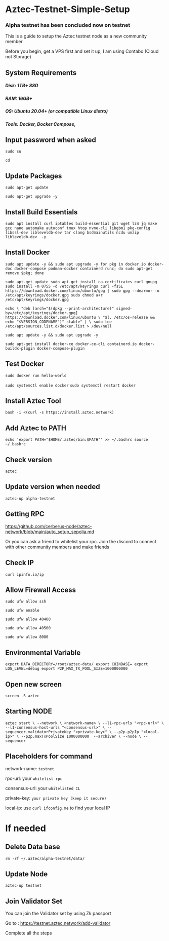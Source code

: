 # Aztec-Testnet-Simple-Setup

### Alpha testnet has been concluded now on testnet
This is a guide to setup the Aztec testnet node as a new community member

Before you begin, get a VPS first and set it up, I am using Contabo (Cloud not Storage)

## System Requirements

##### Disk: 1TB+ SSD

##### RAM: 16GB+

##### OS: Ubuntu 20.04+ (or compatible Linux distro)

##### Tools: Docker, Docker Compose, 


## Input password when asked

`sudo su`

`cd`

## Update Packages

``sudo apt-get update``

``sudo apt-get upgrade -y``

## Install Build Essentials

`sudo apt install curl iptables build-essential git wget lz4 jq make gcc nano automake autoconf tmux htop nvme-cli libgbm1 pkg-config libssl-dev libleveldb-dev tar clang bsdmainutils ncdu unzip libleveldb-dev  -y`

## Install Docker

`sudo apt update -y && sudo apt upgrade -y
for pkg in docker.io docker-doc docker-compose podman-docker containerd runc; do sudo apt-get remove $pkg; done`

`sudo apt-get update
sudo apt-get install ca-certificates curl gnupg
sudo install -m 0755 -d /etc/apt/keyrings
curl -fsSL https://download.docker.com/linux/ubuntu/gpg | sudo gpg --dearmor -o /etc/apt/keyrings/docker.gpg
sudo chmod a+r /etc/apt/keyrings/docker.gpg`

`echo \
  "deb [arch="$(dpkg --print-architecture)" signed-by=/etc/apt/keyrings/docker.gpg] https://download.docker.com/linux/ubuntu \
  "$(. /etc/os-release && echo "$VERSION_CODENAME")" stable" | \
  sudo tee /etc/apt/sources.list.d/docker.list > /dev/null`

`sudo apt update -y && sudo apt upgrade -y`

`sudo apt-get install docker-ce docker-ce-cli containerd.io docker-buildx-plugin docker-compose-plugin`

## Test Docker

`sudo docker run hello-world`

`sudo systemctl enable docker`
`sudo systemctl restart docker`

## Install Aztec Tool

`bash -i <(curl -s https://install.aztec.network)`

## Add Aztec to PATH

`echo 'export PATH="$HOME/.aztec/bin:$PATH"' >> ~/.bashrc
source ~/.bashrc`


## Check version

`aztec`

## Update version when needed

`aztec-up alpha-testnet`

## Getting RPC

https://github.com/cerberus-node/aztec-network/blob/main/auto_setup_sepolia.md

Or you can ask a friend to whitelist your rpc. Join the discord to connect with other community members and make friends

## Check IP

`curl ipinfo.io/ip`

## Allow Firewall Access

`sudo ufw allow ssh`

`sudo ufw enable`


`sudo ufw allow 40400`

`sudo ufw allow 40500`

`sudo ufw allow 8080`

## Environmental Variable

`export DATA_DIRECTORY=/root/aztec-data/
export COINBASE=
export LOG_LEVEL=debug
export P2P_MAX_TX_POOL_SIZE=1000000000`

## Open new screen

`screen -S aztec`

## Starting NODE

`aztec start \
  --network \ <network-name> \
  --l1-rpc-urls "<rpc-url>" \
  --l1-consensus-host-urls "<consensus-url>" \
  --sequencer.validatorPrivateKey "<private-key>" \
  --p2p.p2pIp "<local-ip>" \
  --p2p.maxTxPoolSize 1000000000 
  --archiver \
  --node \
  --sequencer`

  ## Placeholders for command

network-name: `testnet`

rpc-url: your `whitelist rpc`

consensus-url: your `whitelisted CL`

private-key: `your private key (keep it secure)`

local-ip: use `curl ifconfig.me` to find your local IP

# If needed 

## Delete Data base

`rm -rf ~/.aztec/alpha-testnet/data/ `

## Update Node

`aztec-up testnet`

## Join Validator Set

You can join the Validator set by using Zk passport 

Go to : https://testnet.aztec.network/add-validator

Complete all the steps
